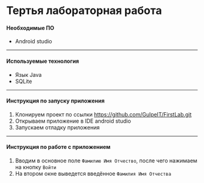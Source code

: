 # Тертья лабораторная работа
#### Необходимые ПО
* Android studio
___

#### Используемые технология
* Язык Java
* SQLite
___

#### Инструкция по запуску приложения
1. Клонируем проект по ссылки https://github.com/GulpeIT/FirstLab.git
2. Открываем приложение в IDE android studio
3. Запускаем отладку приложения
___

#### Инструкция по работе с приложением
1. Вводим в основное поле ```Фамилию Имя Отчество```, после чего нажимаем на кнопку ```Войти```
2. На втором окне выведется введённое ```Фамилия Имя Отчества```

